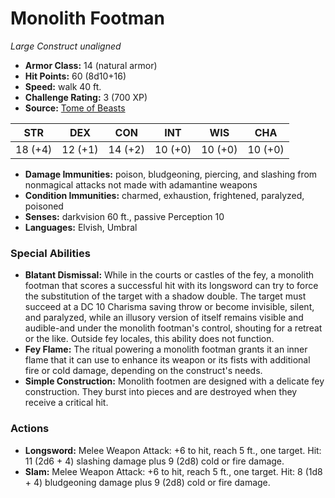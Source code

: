 # Monolith Footman

*Large* *Construct* *unaligned*

- **Armor Class:** 14 (natural armor)
- **Hit Points:** 60 (8d10+16)
- **Speed:** walk 40 ft.
- **Challenge Rating:** 3 (700 XP)
- **Source:** [Tome of Beasts](https://koboldpress.com/kpstore/product/tome-of-beasts-for-5th-edition-print/)

| STR | DEX | CON | INT | WIS | CHA |
| --- | --- | --- | --- | --- | --- |
| 18 (+4) | 12 (+1) | 14 (+2) | 10 (+0) | 10 (+0) | 10 (+0) |

- **Damage Immunities:** poison, bludgeoning, piercing, and slashing from nonmagical attacks not made with adamantine weapons
- **Condition Immunities:** charmed, exhaustion, frightened, paralyzed, poisoned
- **Senses:** darkvision 60 ft., passive Perception 10
- **Languages:** Elvish, Umbral
### Special Abilities
- **Blatant Dismissal:** While in the courts or castles of the fey, a monolith footman that scores a successful hit with its longsword can try to force the substitution of the target with a shadow double. The target must succeed at a DC 10 Charisma saving throw or become invisible, silent, and paralyzed, while an illusory version of itself remains visible and audible-and under the monolith footman's control, shouting for a retreat or the like. Outside fey locales, this ability does not function.
- **Fey Flame:** The ritual powering a monolith footman grants it an inner flame that it can use to enhance its weapon or its fists with additional fire or cold damage, depending on the construct's needs.
- **Simple Construction:** Monolith footmen are designed with a delicate fey construction. They burst into pieces and are destroyed when they receive a critical hit.
### Actions
- **Longsword:** Melee Weapon Attack: +6 to hit, reach 5 ft., one target. Hit: 11 (2d6 + 4) slashing damage plus 9 (2d8) cold or fire damage.
- **Slam:** Melee Weapon Attack: +6 to hit, reach 5 ft., one target. Hit: 8 (1d8 + 4) bludgeoning damage plus 9 (2d8) cold or fire damage.
